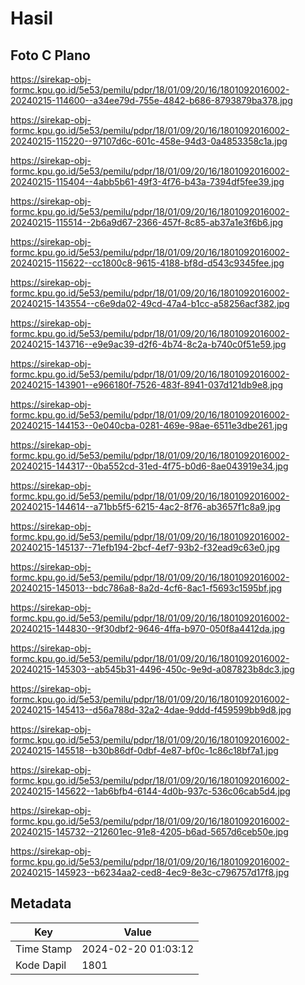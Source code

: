 # Hasil

## Foto C Plano

https://sirekap-obj-formc.kpu.go.id/5e53/pemilu/pdpr/18/01/09/20/16/1801092016002-20240215-114600--a34ee79d-755e-4842-b686-8793879ba378.jpg

https://sirekap-obj-formc.kpu.go.id/5e53/pemilu/pdpr/18/01/09/20/16/1801092016002-20240215-115220--97107d6c-601c-458e-94d3-0a4853358c1a.jpg

https://sirekap-obj-formc.kpu.go.id/5e53/pemilu/pdpr/18/01/09/20/16/1801092016002-20240215-115404--4abb5b61-49f3-4f76-b43a-7394df5fee39.jpg

https://sirekap-obj-formc.kpu.go.id/5e53/pemilu/pdpr/18/01/09/20/16/1801092016002-20240215-115514--2b6a9d67-2366-457f-8c85-ab37a1e3f6b6.jpg

https://sirekap-obj-formc.kpu.go.id/5e53/pemilu/pdpr/18/01/09/20/16/1801092016002-20240215-115622--cc1800c8-9615-4188-bf8d-d543c9345fee.jpg

https://sirekap-obj-formc.kpu.go.id/5e53/pemilu/pdpr/18/01/09/20/16/1801092016002-20240215-143554--c6e9da02-49cd-47a4-b1cc-a58256acf382.jpg

https://sirekap-obj-formc.kpu.go.id/5e53/pemilu/pdpr/18/01/09/20/16/1801092016002-20240215-143716--e9e9ac39-d2f6-4b74-8c2a-b740c0f51e59.jpg

https://sirekap-obj-formc.kpu.go.id/5e53/pemilu/pdpr/18/01/09/20/16/1801092016002-20240215-143901--e966180f-7526-483f-8941-037d121db9e8.jpg

https://sirekap-obj-formc.kpu.go.id/5e53/pemilu/pdpr/18/01/09/20/16/1801092016002-20240215-144153--0e040cba-0281-469e-98ae-6511e3dbe261.jpg

https://sirekap-obj-formc.kpu.go.id/5e53/pemilu/pdpr/18/01/09/20/16/1801092016002-20240215-144317--0ba552cd-31ed-4f75-b0d6-8ae043919e34.jpg

https://sirekap-obj-formc.kpu.go.id/5e53/pemilu/pdpr/18/01/09/20/16/1801092016002-20240215-144614--a71bb5f5-6215-4ac2-8f76-ab3657f1c8a9.jpg

https://sirekap-obj-formc.kpu.go.id/5e53/pemilu/pdpr/18/01/09/20/16/1801092016002-20240215-145137--71efb194-2bcf-4ef7-93b2-f32ead9c63e0.jpg

https://sirekap-obj-formc.kpu.go.id/5e53/pemilu/pdpr/18/01/09/20/16/1801092016002-20240215-145013--bdc786a8-8a2d-4cf6-8ac1-f5693c1595bf.jpg

https://sirekap-obj-formc.kpu.go.id/5e53/pemilu/pdpr/18/01/09/20/16/1801092016002-20240215-144830--9f30dbf2-9646-4ffa-b970-050f8a4412da.jpg

https://sirekap-obj-formc.kpu.go.id/5e53/pemilu/pdpr/18/01/09/20/16/1801092016002-20240215-145303--ab545b31-4496-450c-9e9d-a087823b8dc3.jpg

https://sirekap-obj-formc.kpu.go.id/5e53/pemilu/pdpr/18/01/09/20/16/1801092016002-20240215-145413--d56a788d-32a2-4dae-9ddd-f459599bb9d8.jpg

https://sirekap-obj-formc.kpu.go.id/5e53/pemilu/pdpr/18/01/09/20/16/1801092016002-20240215-145518--b30b86df-0dbf-4e87-bf0c-1c86c18bf7a1.jpg

https://sirekap-obj-formc.kpu.go.id/5e53/pemilu/pdpr/18/01/09/20/16/1801092016002-20240215-145622--1ab6bfb4-6144-4d0b-937c-536c06cab5d4.jpg

https://sirekap-obj-formc.kpu.go.id/5e53/pemilu/pdpr/18/01/09/20/16/1801092016002-20240215-145732--212601ec-91e8-4205-b6ad-5657d6ceb50e.jpg

https://sirekap-obj-formc.kpu.go.id/5e53/pemilu/pdpr/18/01/09/20/16/1801092016002-20240215-145923--b6234aa2-ced8-4ec9-8e3c-c796757d17f8.jpg


## Metadata

| Key        | Value               |
| ---------- | ------------------- |
| Time Stamp | 2024-02-20 01:03:12 |
| Kode Dapil | 1801                |



